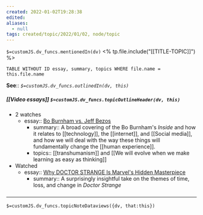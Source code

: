 ```yaml
---
created: 2022-01-02T19:28:38 
edited: 
aliases:
  - null
tags: created/topic/2022/01/02, node/topic
---
```

`$=customJS.dv_funcs.mentionedIn(dv)`
<% tp.file.include("[[TITLE-TOPIC]]") %>


```dataview
TABLE WITHOUT ID essay, summary, topics WHERE file.name = this.file.name
```

**See**::
*`$=customJS.dv_funcs.outlinedIn(dv, this)`*

##### [[Video essays]] `$=customJS.dv_funcs.topicOutlineHeader(dv, this)`

- 2 watches
	- essay:: [Bo Burnham vs. Jeff Bezos](https://www.youtube.com/watch?v=UvYcunuF3Eo) 
		- summary:: A broad covering of the Bo Burnham's *Inside* and how it relates to [[technology]], the [[internet]], and [[Social media]], and how we will deal with the way these things will fundamentally change the [[human experience]].
		- topics:: [[transhumanism]] and [[We will evolve when we make learning as easy as thinking]]
- Watched
	- essay:: [Why DOCTOR STRANGE Is Marvel's Hidden Masterpiece](https://www.youtube.com/watch?v=_LFbSz35oRY) 
		- summary:: A surprisingly insightful take on the themes of time, loss, and change in *Doctor Strange*



### <hr class="dataviews"/>

`$=customJS.dv_funcs.topicNoteDataviews({dv, that:this})`
